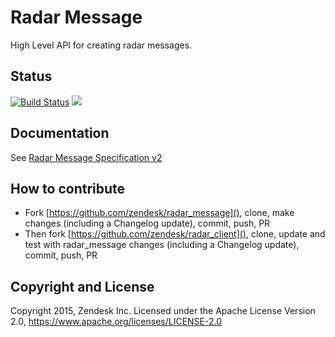 # Radar Message

High Level API for creating radar messages.

## Status
[![Build Status](https://travis-ci.org/zendesk/radar_message.png?branch=master)](https://travis-ci.org/zendesk/radar_message) <a href="https://codeclimate.com/github/zendesk/radar_message"><img src="https://codeclimate.com/github/zendesk/radar_message/badges/gpa.svg" /></a>


## Documentation

See [Radar Message Specification v2](https://github.com/zendesk/radar/blob/master/doc/RadarMessageSpecificationV2.md)

## How to contribute

- Fork [https://github.com/zendesk/radar_message](), clone, make changes (including a Changelog update), commit, push, PR
- Then fork [https://github.com/zendesk/radar_client](), clone, update and test with radar_message changes (including a Changelog update), commit, push, PR

## Copyright and License

Copyright 2015, Zendesk Inc.
Licensed under the Apache License Version 2.0, https://www.apache.org/licenses/LICENSE-2.0
